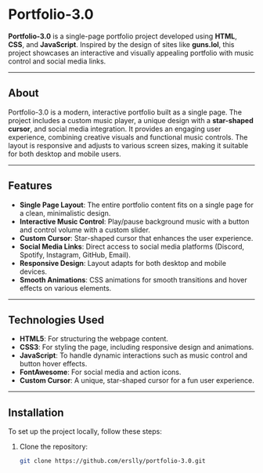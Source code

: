 # Portfolio-3.0

**Portfolio-3.0** is a single-page portfolio project developed using **HTML**, **CSS**, and **JavaScript**. Inspired by the design of sites like **guns.lol**, this project showcases an interactive and visually appealing portfolio with music control and social media links.

---

## About

Portfolio-3.0 is a modern, interactive portfolio built as a single page. The project includes a custom music player, a unique design with a **star-shaped cursor**, and social media integration. It provides an engaging user experience, combining creative visuals and functional music controls. The layout is responsive and adjusts to various screen sizes, making it suitable for both desktop and mobile users.

---

## Features
- **Single Page Layout**: The entire portfolio content fits on a single page for a clean, minimalistic design.
- **Interactive Music Control**: Play/pause background music with a button and control volume with a custom slider.
- **Custom Cursor**: Star-shaped cursor that enhances the user experience.
- **Social Media Links**: Direct access to social media platforms (Discord, Spotify, Instagram, GitHub, Email).
- **Responsive Design**: Layout adapts for both desktop and mobile devices.
- **Smooth Animations**: CSS animations for smooth transitions and hover effects on various elements.

---

## Technologies Used

- **HTML5**: For structuring the webpage content.
- **CSS3**: For styling the page, including responsive design and animations.
- **JavaScript**: To handle dynamic interactions such as music control and button hover effects.
- **FontAwesome**: For social media and action icons.
- **Custom Cursor**: A unique, star-shaped cursor for a fun user experience.

---

## Installation

To set up the project locally, follow these steps:

1. Clone the repository:
   ```bash
   git clone https://github.com/erslly/portfolio-3.0.git
